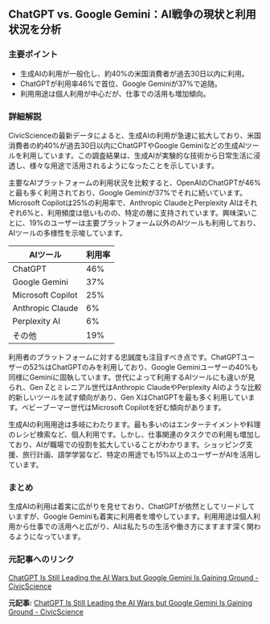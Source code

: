 ## ChatGPT vs. Google Gemini：AI戦争の現状と利用状況を分析

### 主要ポイント

* 生成AIの利用が一般化し、約40%の米国消費者が過去30日以内に利用。
* ChatGPTが利用率46%で首位、Google Geminiが37%で追随。
* 利用用途は個人利用が中心だが、仕事での活用も増加傾向。

### 詳細解説

CivicScienceの最新データによると、生成AIの利用が急速に拡大しており、米国消費者の約40%が過去30日以内にChatGPTやGoogle Geminiなどの生成AIツールを利用しています。この調査結果は、生成AIが実験的な技術から日常生活に浸透し、様々な用途で活用されるようになったことを示しています。

主要なAIプラットフォームの利用状況を比較すると、OpenAIのChatGPTが46%と最も多く利用されており、Google Geminiが37%でそれに続いています。Microsoft Copilotは25%の利用率で、Anthropic ClaudeとPerplexity AIはそれぞれ6%と、利用頻度は低いものの、特定の層に支持されています。興味深いことに、19%のユーザーは主要プラットフォーム以外のAIツールも利用しており、AIツールの多様性を示唆しています。

| AIツール | 利用率 |
| ----------------- | ---- |
| ChatGPT | 46% |
| Google Gemini | 37% |
| Microsoft Copilot | 25% |
| Anthropic Claude | 6% |
| Perplexity AI | 6% |
| その他 | 19% |

利用者のプラットフォームに対する忠誠度も注目すべき点です。ChatGPTユーザーの52%はChatGPTのみを利用しており、Google Geminiユーザーの40%も同様にGeminiに固執しています。世代によって利用するAIツールにも違いが見られ、Gen Zとミレニアル世代はAnthropic ClaudeやPerplexity AIのような比較的新しいツールを試す傾向があり、Gen XはChatGPTを最も多く利用しています。ベビーブーマー世代はMicrosoft Copilotを好む傾向があります。

生成AIの利用用途は多岐にわたります。最も多いのはエンターテイメントや料理のレシピ検索など、個人利用です。しかし、仕事関連のタスクでの利用も増加しており、AIが職場での役割を拡大していることがわかります。ショッピング支援、旅行計画、語学学習など、特定の用途でも15%以上のユーザーがAIを活用しています。

### まとめ

生成AIの利用は着実に広がりを見せており、ChatGPTが依然としてリードしていますが、Google Geminiも着実に利用者を増やしています。利用用途は個人利用から仕事での活用へと広がり、AIは私たちの生活や働き方にますます深く関わるようになっています。

### 元記事へのリンク

[ChatGPT Is Still Leading the AI Wars but Google Gemini Is Gaining Ground - CivicScience](https://civicscience.com/chatgpt-is-still-leading-the-ai-wars-but-google-gemini-is-gaining-ground/)


**元記事:** [ChatGPT Is Still Leading the AI Wars but Google Gemini Is Gaining Ground - CivicScience](https://civicscience.com/chatgpt-is-still-leading-the-ai-wars-but-google-gemini-is-gaining-ground/)